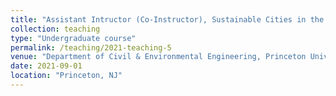 ```yaml
---
title: "Assistant Intructor (Co-Instructor), Sustainable Cities in the US and India: Technology & Policy Pathways"
collection: teaching
type: "Undergraduate course"
permalink: /teaching/2021-teaching-5
venue: "Department of Civil & Environmental Engineering, Princeton University"
date: 2021-09-01
location: "Princeton, NJ"
---
```

